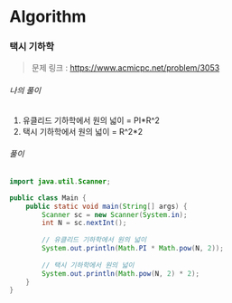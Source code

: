 # Algorithm

### 택시 기하학

> 문제 링크 : https://www.acmicpc.net/problem/3053



###### 나의 풀이

1. 유클리드 기하학에서 원의 넓이 = PI*R^2
2. 택시 기하학에서 원의 넓이 = R^2*2



###### 풀이

~~~java
import java.util.Scanner;

public class Main {
	public static void main(String[] args) {
		Scanner sc = new Scanner(System.in);
		int N = sc.nextInt();
		
        // 유클리드 기하학에서 원의 넓이
		System.out.println(Math.PI * Math.pow(N, 2));
        
        // 택시 기하학에서 원의 넓이
		System.out.println(Math.pow(N, 2) * 2);
	}
}
~~~